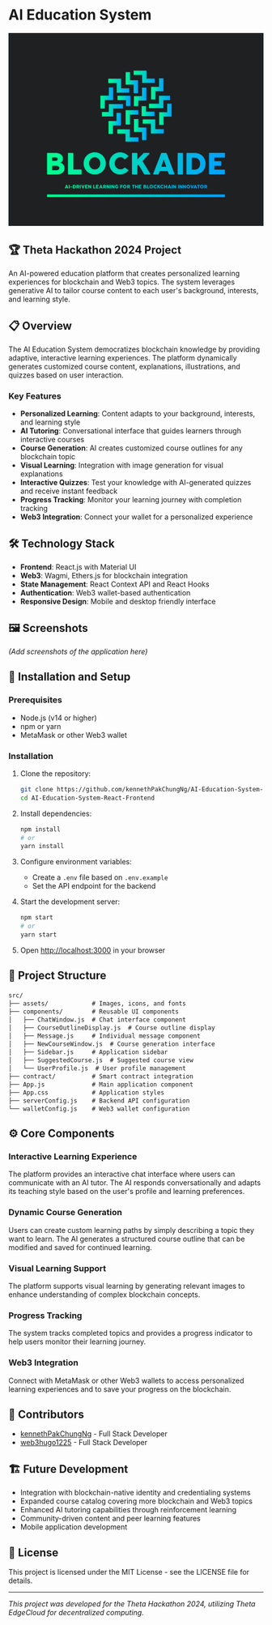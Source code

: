 # AI Education System

![AI Education System Logo](src/assets/images/Full-Logo.png)

## 🏆 Theta Hackathon 2024 Project

An AI-powered education platform that creates personalized learning experiences for blockchain and Web3 topics. The system leverages generative AI to tailor course content to each user's background, interests, and learning style.

## 📋 Overview

The AI Education System democratizes blockchain knowledge by providing adaptive, interactive learning experiences. The platform dynamically generates customized course content, explanations, illustrations, and quizzes based on user interaction.

### Key Features

- **Personalized Learning**: Content adapts to your background, interests, and learning style
- **AI Tutoring**: Conversational interface that guides learners through interactive courses
- **Course Generation**: AI creates customized course outlines for any blockchain topic
- **Visual Learning**: Integration with image generation for visual explanations
- **Interactive Quizzes**: Test your knowledge with AI-generated quizzes and receive instant feedback
- **Progress Tracking**: Monitor your learning journey with completion tracking
- **Web3 Integration**: Connect your wallet for a personalized experience

## 🛠️ Technology Stack

- **Frontend**: React.js with Material UI
- **Web3**: Wagmi, Ethers.js for blockchain integration
- **State Management**: React Context API and React Hooks
- **Authentication**: Web3 wallet-based authentication
- **Responsive Design**: Mobile and desktop friendly interface

## 🖼️ Screenshots

*(Add screenshots of the application here)*

## 🚀 Installation and Setup

### Prerequisites

- Node.js (v14 or higher)
- npm or yarn
- MetaMask or other Web3 wallet

### Installation

1. Clone the repository:
   ```bash
   git clone https://github.com/kennethPakChungNg/AI-Education-System-React-Frontend.git
   cd AI-Education-System-React-Frontend
   ```

2. Install dependencies:
   ```bash
   npm install
   # or
   yarn install
   ```

3. Configure environment variables:
   - Create a `.env` file based on `.env.example`
   - Set the API endpoint for the backend

4. Start the development server:
   ```bash
   npm start
   # or
   yarn start
   ```

5. Open [http://localhost:3000](http://localhost:3000) in your browser

## 📂 Project Structure

```
src/
├── assets/            # Images, icons, and fonts
├── components/        # Reusable UI components
│   ├── ChatWindow.js  # Chat interface component
│   ├── CourseOutlineDisplay.js  # Course outline display
│   ├── Message.js     # Individual message component
│   ├── NewCourseWindow.js  # Course generation interface
│   ├── Sidebar.js     # Application sidebar
│   ├── SuggestedCourse.js  # Suggested course view
│   └── UserProfile.js  # User profile management
├── contract/          # Smart contract integration
├── App.js             # Main application component
├── App.css            # Application styles
├── serverConfig.js    # Backend API configuration
└── walletConfig.js    # Web3 wallet configuration
```

## ⚙️ Core Components

### Interactive Learning Experience

The platform provides an interactive chat interface where users can communicate with an AI tutor. The AI responds conversationally and adapts its teaching style based on the user's profile and learning preferences.

### Dynamic Course Generation

Users can create custom learning paths by simply describing a topic they want to learn. The AI generates a structured course outline that can be modified and saved for continued learning.

### Visual Learning Support

The platform supports visual learning by generating relevant images to enhance understanding of complex blockchain concepts.

### Progress Tracking

The system tracks completed topics and provides a progress indicator to help users monitor their learning journey.

### Web3 Integration

Connect with MetaMask or other Web3 wallets to access personalized learning experiences and to save your progress on the blockchain.

## 🤝 Contributors

- [kennethPakChungNg](https://github.com/kennethPakChungNg) - Full Stack Developer
- [web3hugo1225](https://github.com/web3hugo1225) - Full Stack Developer

## 🏗️ Future Development

- Integration with blockchain-native identity and credentialing systems
- Expanded course catalog covering more blockchain and Web3 topics
- Enhanced AI tutoring capabilities through reinforcement learning
- Community-driven content and peer learning features
- Mobile application development

## 📄 License

This project is licensed under the MIT License - see the LICENSE file for details.

---

*This project was developed for the Theta Hackathon 2024, utilizing Theta EdgeCloud for decentralized computing.*
